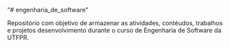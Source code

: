 "# engenharia_de_software" 
 
 Repositório com objetivo de armazenar as atividades, contéudos, trabalhos e projetos desenvolvimento durante o curso de Engenharia de Software da UTFPR.
